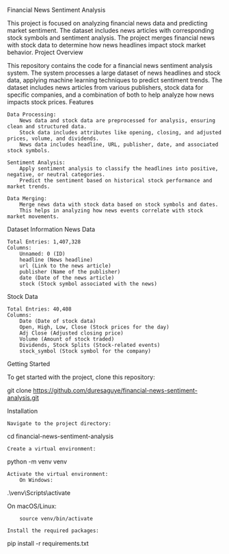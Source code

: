 Financial News Sentiment Analysis

This project is focused on analyzing financial news data and predicting market sentiment. The dataset includes news articles with corresponding stock symbols and sentiment analysis. The project merges financial news with stock data to determine how news headlines impact stock market behavior.
Project Overview

This repository contains the code for a financial news sentiment analysis system. The system processes a large dataset of news headlines and stock data, applying machine learning techniques to predict sentiment trends. The dataset includes news articles from various publishers, stock data for specific companies, and a combination of both to help analyze how news impacts stock prices.
Features

    Data Processing:
        News data and stock data are preprocessed for analysis, ensuring clean and structured data.
        Stock data includes attributes like opening, closing, and adjusted prices, volume, and dividends.
        News data includes headline, URL, publisher, date, and associated stock symbols.

    Sentiment Analysis:
        Apply sentiment analysis to classify the headlines into positive, negative, or neutral categories.
        Predict the sentiment based on historical stock performance and market trends.

    Data Merging:
        Merge news data with stock data based on stock symbols and dates.
        This helps in analyzing how news events correlate with stock market movements.

Dataset Information
News Data

    Total Entries: 1,407,328
    Columns:
        Unnamed: 0 (ID)
        headline (News headline)
        url (Link to the news article)
        publisher (Name of the publisher)
        date (Date of the news article)
        stock (Stock symbol associated with the news)

Stock Data

    Total Entries: 40,408
    Columns:
        Date (Date of stock data)
        Open, High, Low, Close (Stock prices for the day)
        Adj Close (Adjusted closing price)
        Volume (Amount of stock traded)
        Dividends, Stock Splits (Stock-related events)
        stock_symbol (Stock symbol for the company)

Getting Started

To get started with the project, clone this repository:

git clone https://github.com/duresaguye/financial-news-sentiment-analysis.git


Installation

    Navigate to the project directory:

cd financial-news-sentiment-analysis

    Create a virtual environment:

python -m venv venv

    Activate the virtual environment:
        On Windows:

.\venv\Scripts\activate

On macOS/Linux:

        source venv/bin/activate

    Install the required packages:

pip install -r requirements.txt



